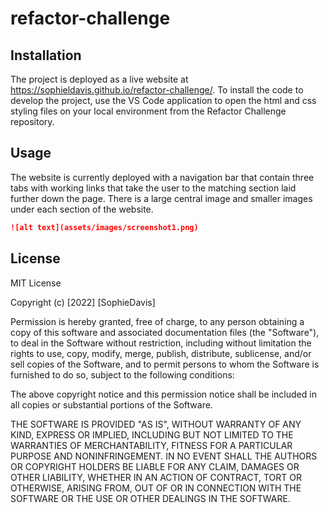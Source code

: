 # refactor-challenge
## Installation
The project is deployed as a live website at https://sophieldavis.github.io/refactor-challenge/. To install the code to develop the project, use the VS Code application to open the html and css styling files on your local environment from the Refactor Challenge repository. 

## Usage 
The website is currently deployed with a navigation bar that contain three tabs with working links that take the user to the matching section laid further down the page. There is a large central image and smaller images under each section of the website.  

```md
![alt text](assets/images/screenshot1.png)

```

## License
MIT License

Copyright (c) [2022] [SophieDavis]

Permission is hereby granted, free of charge, to any person obtaining a copy
of this software and associated documentation files (the "Software"), to deal
in the Software without restriction, including without limitation the rights
to use, copy, modify, merge, publish, distribute, sublicense, and/or sell
copies of the Software, and to permit persons to whom the Software is
furnished to do so, subject to the following conditions:

The above copyright notice and this permission notice shall be included in all
copies or substantial portions of the Software.

THE SOFTWARE IS PROVIDED "AS IS", WITHOUT WARRANTY OF ANY KIND, EXPRESS OR
IMPLIED, INCLUDING BUT NOT LIMITED TO THE WARRANTIES OF MERCHANTABILITY,
FITNESS FOR A PARTICULAR PURPOSE AND NONINFRINGEMENT. IN NO EVENT SHALL THE
AUTHORS OR COPYRIGHT HOLDERS BE LIABLE FOR ANY CLAIM, DAMAGES OR OTHER
LIABILITY, WHETHER IN AN ACTION OF CONTRACT, TORT OR OTHERWISE, ARISING FROM,
OUT OF OR IN CONNECTION WITH THE SOFTWARE OR THE USE OR OTHER DEALINGS IN THE
SOFTWARE.